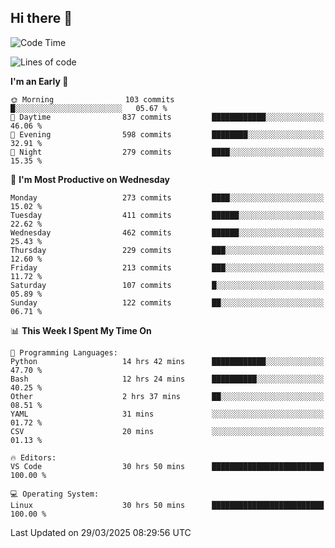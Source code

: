 ## Hi there 👋

<!--
**Wangmerlyn/Wangmerlyn** is a ✨ _special_ ✨ repository because its `README.md` (this file) appears on your GitHub profile.

Here are some ideas to get you started:

- 🔭 I’m currently working on ...
- 🌱 I’m currently learning ...
- 👯 I’m looking to collaborate on ...
- 🤔 I’m looking for help with ...
- 💬 Ask me about ...
- 📫 How to reach me: ...
- 😄 Pronouns: ...
- ⚡ Fun fact: ...
-->
<!--START_SECTION:waka-->
![Code Time](http://img.shields.io/badge/Code%20Time-138%20hrs%2046%20mins-blue)

![Lines of code](https://img.shields.io/badge/From%20Hello%20World%20I%27ve%20Written-8.9%20million%20lines%20of%20code-blue)

**I'm an Early 🐤** 

```text
🌞 Morning                103 commits         █░░░░░░░░░░░░░░░░░░░░░░░░   05.67 % 
🌆 Daytime                837 commits         ████████████░░░░░░░░░░░░░   46.06 % 
🌃 Evening                598 commits         ████████░░░░░░░░░░░░░░░░░   32.91 % 
🌙 Night                  279 commits         ████░░░░░░░░░░░░░░░░░░░░░   15.35 % 
```
📅 **I'm Most Productive on Wednesday** 

```text
Monday                   273 commits         ████░░░░░░░░░░░░░░░░░░░░░   15.02 % 
Tuesday                  411 commits         ██████░░░░░░░░░░░░░░░░░░░   22.62 % 
Wednesday                462 commits         ██████░░░░░░░░░░░░░░░░░░░   25.43 % 
Thursday                 229 commits         ███░░░░░░░░░░░░░░░░░░░░░░   12.60 % 
Friday                   213 commits         ███░░░░░░░░░░░░░░░░░░░░░░   11.72 % 
Saturday                 107 commits         █░░░░░░░░░░░░░░░░░░░░░░░░   05.89 % 
Sunday                   122 commits         ██░░░░░░░░░░░░░░░░░░░░░░░   06.71 % 
```


📊 **This Week I Spent My Time On** 

```text
💬 Programming Languages: 
Python                   14 hrs 42 mins      ████████████░░░░░░░░░░░░░   47.70 % 
Bash                     12 hrs 24 mins      ██████████░░░░░░░░░░░░░░░   40.25 % 
Other                    2 hrs 37 mins       ██░░░░░░░░░░░░░░░░░░░░░░░   08.51 % 
YAML                     31 mins             ░░░░░░░░░░░░░░░░░░░░░░░░░   01.72 % 
CSV                      20 mins             ░░░░░░░░░░░░░░░░░░░░░░░░░   01.13 % 

🔥 Editors: 
VS Code                  30 hrs 50 mins      █████████████████████████   100.00 % 

💻 Operating System: 
Linux                    30 hrs 50 mins      █████████████████████████   100.00 % 
```


 Last Updated on 29/03/2025 08:29:56 UTC
<!--END_SECTION:waka-->
